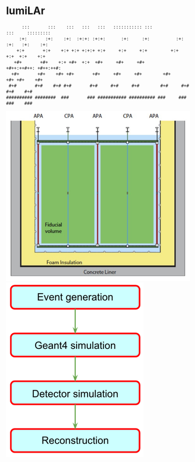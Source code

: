 # lumiLAr

```
      :::       :::    :::   :::   :::   ::::::::::: :::            :::     ::::::::: 
     :+:       :+:    :+:  :+:+: :+:+:      :+:     :+:          :+: :+:   :+:    :+: 
    +:+       +:+    +:+ +:+ +:+:+ +:+     +:+     +:+         +:+   +:+  +:+    +:+  
   +#+       +#+    +:+ +#+  +:+  +#+     +#+     +#+        +#++:++#++: +#++:++#:    
  +#+       +#+    +#+ +#+       +#+     +#+     +#+        +#+     +#+ +#+    +#+    
 #+#       #+#    #+# #+#       #+#     #+#     #+#        #+#     #+# #+#    #+#     
########## ########  ###       ### ########### ########## ###     ### ###    ###   
```


![End-on schematic view of active volume, showing the four drift regions](docs/end_on_schematic.png)
![Workflow of simulation](docs/simulation_workflow.png)
